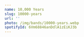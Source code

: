 ```yaml
---
name: 10,000 Years
slug: 10000-years
url: ''
photo: /img/bands/10000-years.webp
spotifyId: 6Vm68846anDdlA1zEiKJ3b
---
```

